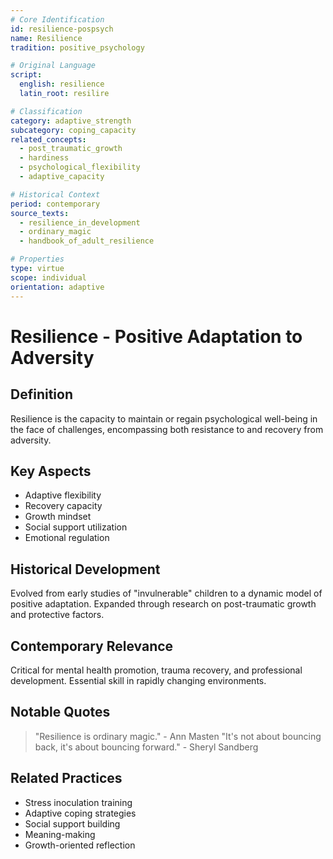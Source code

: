```yaml
---
# Core Identification
id: resilience-pospsych
name: Resilience
tradition: positive_psychology

# Original Language
script:
  english: resilience
  latin_root: resilire

# Classification
category: adaptive_strength
subcategory: coping_capacity
related_concepts:
  - post_traumatic_growth
  - hardiness
  - psychological_flexibility
  - adaptive_capacity

# Historical Context
period: contemporary
source_texts:
  - resilience_in_development
  - ordinary_magic
  - handbook_of_adult_resilience

# Properties
type: virtue
scope: individual
orientation: adaptive
---
```


# Resilience - Positive Adaptation to Adversity

## Definition
Resilience is the capacity to maintain or regain psychological well-being in the face of challenges, encompassing both resistance to and recovery from adversity.

## Key Aspects
- Adaptive flexibility
- Recovery capacity
- Growth mindset
- Social support utilization
- Emotional regulation

## Historical Development
Evolved from early studies of "invulnerable" children to a dynamic model of positive adaptation. Expanded through research on post-traumatic growth and protective factors.

## Contemporary Relevance
Critical for mental health promotion, trauma recovery, and professional development. Essential skill in rapidly changing environments.

## Notable Quotes
> "Resilience is ordinary magic." - Ann Masten
> "It's not about bouncing back, it's about bouncing forward." - Sheryl Sandberg

## Related Practices
- Stress inoculation training
- Adaptive coping strategies
- Social support building
- Meaning-making
- Growth-oriented reflection